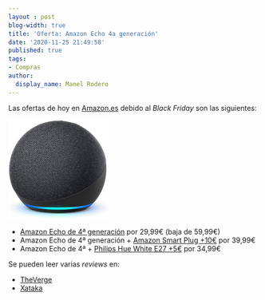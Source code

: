 ```yaml
---
layout : post
blog-width: true
title: 'Oferta: Amazon Echo 4a generación'
date: '2020-11-25 21:49:58'
published: true
tags:
- Compras
author:
  display_name: Manel Rodero
---
```


Las ofertas de hoy en [Amazon.es](https://www.amazon.es/) debido al _Black Friday_ son las siguientes:

![Amazon Echo 4a generación][1]

* [Amazon Echo de 4ª generación](https://amzn.to/3q34hnp) por 29,99€ (baja de 59,99€)
* Amazon Echo de 4ª generación + [Amazon Smart Plug +10€](https://amzn.to/3l4iihe) por 39,99€
* Amazon Echo de 4ª + [Philips Hue White E27 +5€](https://amzn.to/362FIz7) por 34,99€

Se pueden leer varias _reviews_ en:

* [TheVerge](https://www.theverge.com/21538043/amazon-echo-dot-4th-gen-2020-review-alexa-smart-speaker)
* [Xataka](https://www.xataka.com/analisis/echo-dot-2020-analisis-caracteristicas-precio-especificaciones)

[1]: /assets/img/blog/2020-11-25_image_1.png "Amazon Echo 4a generación"
